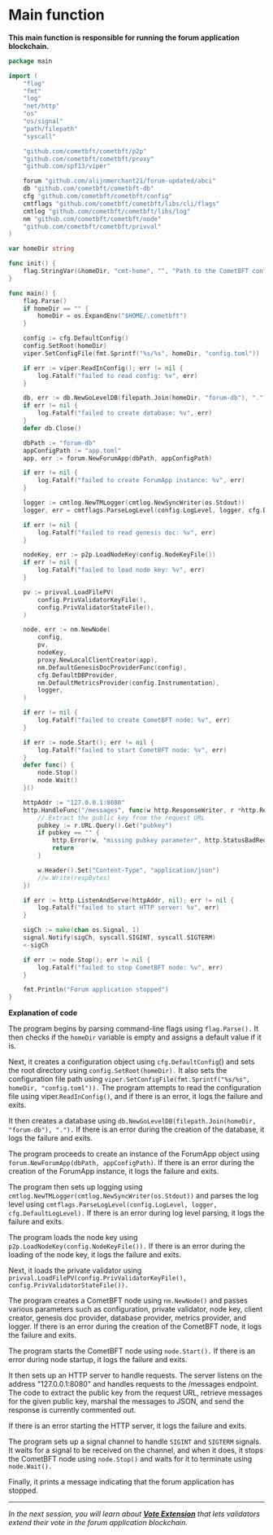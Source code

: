 # Main function

**This main function is responsible for running the forum application blockchain.**

```go
package main

import (
	"flag"
	"fmt"
	"log"
	"net/http"
	"os"
	"os/signal"
	"path/filepath"
	"syscall"

	"github.com/cometbft/cometbft/p2p"
	"github.com/cometbft/cometbft/proxy"
	"github.com/spf13/viper"

	forum "github.com/alijnmerchant21/forum-updated/abci"
	db "github.com/cometbft/cometbft-db"
	cfg "github.com/cometbft/cometbft/config"
	cmtflags "github.com/cometbft/cometbft/libs/cli/flags"
	cmtlog "github.com/cometbft/cometbft/libs/log"
	nm "github.com/cometbft/cometbft/node"
	"github.com/cometbft/cometbft/privval"
)

var homeDir string

func init() {
	flag.StringVar(&homeDir, "cmt-home", "", "Path to the CometBFT config directory (if empty, uses $HOME/.cometbft)")
}

func main() {
	flag.Parse()
	if homeDir == "" {
		homeDir = os.ExpandEnv("$HOME/.cometbft")
	}

	config := cfg.DefaultConfig()
	config.SetRoot(homeDir)
	viper.SetConfigFile(fmt.Sprintf("%s/%s", homeDir, "config.toml"))

	if err := viper.ReadInConfig(); err != nil {
		log.Fatalf("failed to read config: %v", err)
	}

	db, err := db.NewGoLevelDB(filepath.Join(homeDir, "forum-db"), ".")
	if err != nil {
		log.Fatalf("failed to create database: %v", err)
	}
	defer db.Close()

	dbPath := "forum-db"
	appConfigPath := "app.toml"
	app, err := forum.NewForumApp(dbPath, appConfigPath)

	if err != nil {
		log.Fatalf("failed to create ForumApp instance: %v", err)
	}

	logger := cmtlog.NewTMLogger(cmtlog.NewSyncWriter(os.Stdout))
	logger, err = cmtflags.ParseLogLevel(config.LogLevel, logger, cfg.DefaultLogLevel)

	if err != nil {
		log.Fatalf("failed to read genesis doc: %v", err)
	}

	nodeKey, err := p2p.LoadNodeKey(config.NodeKeyFile())
	if err != nil {
		log.Fatalf("failed to load node key: %v", err)
	}

	pv := privval.LoadFilePV(
		config.PrivValidatorKeyFile(),
		config.PrivValidatorStateFile(),
	)

	node, err := nm.NewNode(
		config,
		pv,
		nodeKey,
		proxy.NewLocalClientCreator(app),
		nm.DefaultGenesisDocProviderFunc(config),
		cfg.DefaultDBProvider,
		nm.DefaultMetricsProvider(config.Instrumentation),
		logger,
	)

	if err != nil {
		log.Fatalf("failed to create CometBFT node: %v", err)
	}

	if err := node.Start(); err != nil {
		log.Fatalf("failed to start CometBFT node: %v", err)
	}
	defer func() {
		node.Stop()
		node.Wait()
	}()

	httpAddr := "127.0.0.1:8080"
	http.HandleFunc("/messages", func(w http.ResponseWriter, r *http.Request) {
		// Extract the public key from the request URL
		pubkey := r.URL.Query().Get("pubkey")
		if pubkey == "" {
			http.Error(w, "missing pubkey parameter", http.StatusBadRequest)
			return
		}

		w.Header().Set("Content-Type", "application/json")
		//w.Write(respBytes)
	})

	if err := http.ListenAndServe(httpAddr, nil); err != nil {
		log.Fatalf("failed to start HTTP server: %v", err)
	}

	sigCh := make(chan os.Signal, 1)
	signal.Notify(sigCh, syscall.SIGINT, syscall.SIGTERM)
	<-sigCh

	if err := node.Stop(); err != nil {
		log.Fatalf("failed to stop CometBFT node: %v", err)
	}

	fmt.Println("Forum application stopped")
}
```

**Explanation of code**

The program begins by parsing command-line flags using `flag.Parse().` It then checks if the `homeDir` variable is empty and assigns a default value if it is.

Next, it creates a configuration object using `cfg.DefaultConfig`() and sets the root directory using `config.SetRoot(homeDir).` It also sets the configuration file path using `viper.SetConfigFile(fmt.Sprintf("%s/%s", homeDir, "config.toml")).` The program attempts to read the configuration file using viper.`ReadInConfig()`, and if there is an error, it logs the failure and exits.

It then creates a database using `db.NewGoLevelDB(filepath.Join(homeDir, "forum-db"), ".").` If there is an error during the creation of the database, it logs the failure and exits.

The program proceeds to create an instance of the ForumApp object using `forum.NewForumApp(dbPath, appConfigPath)`. If there is an error during the creation of the ForumApp instance, it logs the failure and exits.

The program then sets up logging using `cmtlog.NewTMLogger(cmtlog.NewSyncWriter(os.Stdout))` and parses the log level using `cmtflags.ParseLogLevel(config.LogLevel, logger, cfg.DefaultLogLevel).` If there is an error during log level parsing, it logs the failure and exits.

The program loads the node key using `p2p.LoadNodeKey(config.NodeKeyFile()).` If there is an error during the loading of the node key, it logs the failure and exits.

Next, it loads the private validator using `privval.LoadFilePV(config.PrivValidatorKeyFile(), config.PrivValidatorStateFile()).`

The program creates a CometBFT node using `nm.NewNode()` and passes various parameters such as configuration, private validator, node key, client creator, genesis doc provider, database provider, metrics provider, and logger. If there is an error during the creation of the CometBFT node, it logs the failure and exits.

The program starts the CometBFT node using `node.Start().` If there is an error during node startup, it logs the failure and exits.

It then sets up an HTTP server to handle requests. The server listens on the address "127.0.0.1:8080" and handles requests to the /messages endpoint. The code to extract the public key from the request URL, retrieve messages for the given public key, marshal the messages to JSON, and send the response is currently commented out.

If there is an error starting the HTTP server, it logs the failure and exits.

The program sets up a signal channel to handle `SIGINT` and `SIGTERM` signals. It waits for a signal to be received on the channel, and when it does, it stops the CometBFT node using `node.Stop()` and waits for it to terminate using `node.Wait().`

Finally, it prints a message indicating that the forum application has stopped.

---------------

*In the next session, you will learn about [**Vote Extension**](./7.vote-extension.md) that lets validators extend their vote in the forum application blockchain.*
